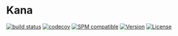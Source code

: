 # Kana

[![build status](https://travis-ci.org/anhmv/Kana.svg?branch=master)](https://github.com/anhmv/Kana)
[![codecov](https://codecov.io/gh/anhmv/Kana/branch/master/graph/badge.svg)](https://codecov.io/gh/anhmv/Kana)
[![SPM compatible](https://img.shields.io/badge/SPM-compatible-4BC51D.svg?style=flat)](https://github.com/apple/swift-package-manager)
[![Version](https://img.shields.io/cocoapods/v/Kana.svg?style=flat)](http://cocoapods.org/pods/Kana)
[![License](https://img.shields.io/cocoapods/l/Kana.svg?style=flat)](http://cocoapods.org/pods/Kana)
